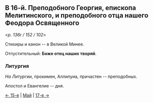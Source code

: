 
## В 16-й. Преподобного Георгия, епископа Мелитинского, и преподобного отца нашего Феодора Освященного 

<*p. 136r / 152 / 102*>

Стихиры и канон -- в Великой Минее. 

Отпустительный: **Боже отец наших творяй**. 

### Литургия

*На Литургии*, прокимен, Аллилуиа, причастен -- преподобных. 

Апостол и Евангелие -- дня.  

[← 15-е](05_15_MES.ru.md) | [Май](README.md#16-й) | [17-е →](05_17_MES.ru.md)
